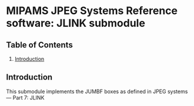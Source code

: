 # MIPAMS JPEG Systems Reference software: JLINK submodule

## Table of Contents

1. [Introduction](#intro)
## Introduction <a name="intro"></a>

This submodule implements the JUMBF boxes as defined in JPEG systems — Part 7: JLINK